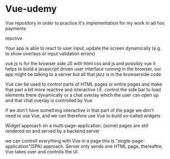 # Vue-udemy
Vue repository in order to practice it's implementation for my work in ad hoc payments

reactive

Your app is able to react to user input, update the screen dynamically
(e.g. to show overlays or input validation errors)

vue.js is for the browser side JS
with html css and js and possibly vue
it helps to build a javascript driven user interface running in
the browser, our app might be talking to a server
but all that jazz is in the browserside code

Vue can be used to control parts of HTML pages or entire pages
and make that part a bit more reactive and interactive
I.E. control the side bar to load elements there dynamically
or a chat overlay which the user can open up and that chat overlay
is controlled by Vue

if we don't have something interactive in that part of the page
we don't need to use Vue, and we can therefore use Vue to build 
so-called widgets

Widget approach on a multi-page-application.
(some) pages are still rendered on and served by a backend server

we can controll everything with Vue in a page
this  is "single-page-application"(SPA) approach.
Server only sends one HTML page, thereaftre, Vue takes over and controls
the UI.

